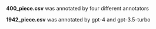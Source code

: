 **400_piece.csv** was annotated by four different annotators

**1942_piece.csv** was annotated by gpt-4 and gpt-3.5-turbo
